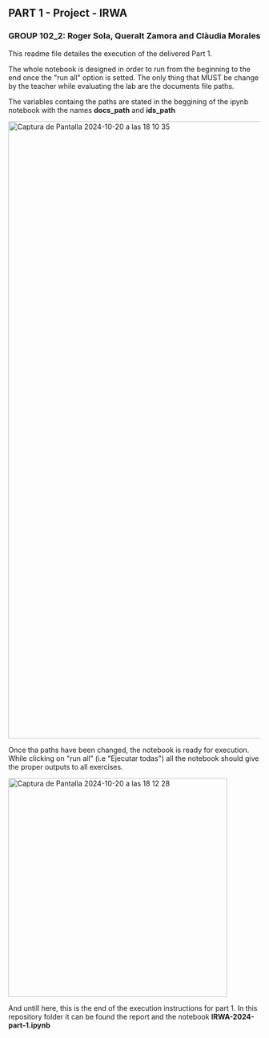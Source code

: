 ## PART 1 - Project - IRWA
### GROUP 102_2: Roger Sola, Queralt Zamora and Clàudia Morales


This readme file detailes the execution of the delivered Part 1.

The whole notebook is designed in order to run from the beginning to the end once the "run all" option is setted. 
The only thing that MUST be change by the teacher while evaluating the lab are the documents file paths. 

The variables containg the paths are stated in the beggining of the ipynb notebook with the names **docs_path** and **ids_path**

<img width="1233" alt="Captura de Pantalla 2024-10-20 a las 18 10 35" src="https://github.com/user-attachments/assets/a4dfb578-e635-4e02-81d2-761e7bdeda15">

Once tha paths have been changed, the notebook is ready for execution. While clicking on "run all" (i.e "Ejecutar todas") all the notebook should give the proper outputs to all exercises.

<img width="437" alt="Captura de Pantalla 2024-10-20 a las 18 12 28" src="https://github.com/user-attachments/assets/8f6c4ed9-7f96-4092-ac95-64faf588f61f">

And untill here, this is the end of the execution instructions for part 1. In this repository folder it can be found the report and the notebook **IRWA-2024-part-1.ipynb**
